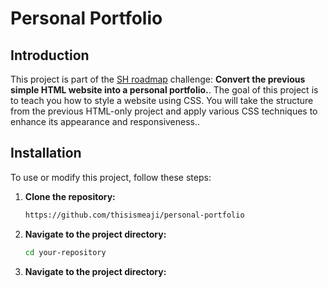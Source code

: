 # Personal Portfolio

## Introduction

This project is part of the [SH roadmap](https://roadmap.sh/projects/portfolio-website) challenge: **Convert the previous simple HTML website into a personal portfolio.**. The goal of this project is to teach you how to style a website using CSS. You will take the structure from the previous HTML-only project and apply various CSS techniques to enhance its appearance and responsiveness..

## Installation

To use or modify this project, follow these steps:

1. **Clone the repository:**

   ```bash
   https://github.com/thisismeaji/personal-portfolio
   
2. **Navigate to the project directory:**

   ```bash
   cd your-repository

2. **Navigate to the project directory:**
